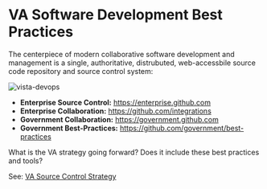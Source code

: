 # VA Software Development Best Practices

The centerpiece of modern collaborative software development and management is a single, authoritative, distrubuted, web-accessbile source code repository and source control system:

![vista-devops](https://github.com/va-projects/best-practices/blob/master/VA%20VISTA%20Cloud%20DevOps.png)


* __Enterprise Source Control:__  https://enterprise.github.com
* __Enterprise Collaboration:__  https://github.com/integrations
* __Government Collaboration:__ https://government.github.com
* __Government Best-Practices:__   https://github.com/government/best-practices


What is the VA strategy going forward?  Does it include these best practices and tools?

See:  [VA Source Control Strategy]( https://github.com/va-projects/best-practices/blob/master/VA_Source_Control_Systems.md)



